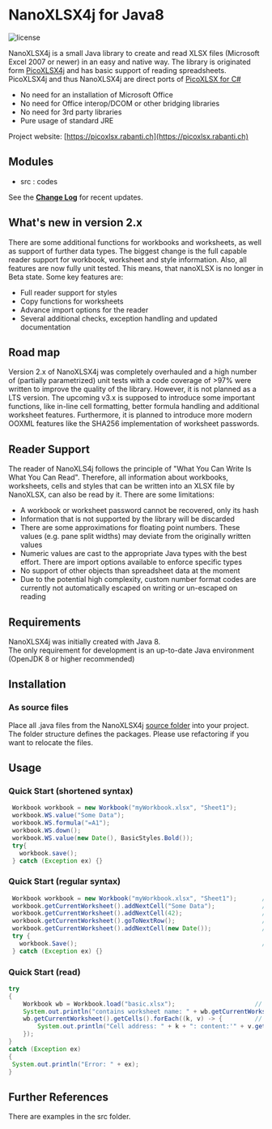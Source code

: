 # NanoXLSX4j for Java8

![license](https://img.shields.io/github/license/rabanti-github/picoXlsx4j.svg)

NanoXLSX4j is a small Java library to create and read XLSX files (Microsoft Excel 2007 or newer) in an easy and native way. The library is originated form [PicoXLSX4j](https://github.com/rabanti-github/PicoXLSX4j) and has basic support of reading spreadsheets. PicoXLSX4j and thus NanoXLSX4j are direct ports of [PicoXLSX for C#](https://github.com/rabanti-github/PicoXLSX)

* No need for an installation of Microsoft Office
* No need for Office interop/DCOM or other bridging libraries
* No need for 3rd party libraries
* Pure usage of standard JRE

Project website: [https://picoxlsx.rabanti.ch](https://picoxlsx.rabanti.ch)

## Modules

* src : codes

See the **[Change Log](https://github.com/rabanti-github/NanoXLSX4j/blob/master/Changelog.md)** for recent updates.

## What's new in version 2.x

There are some additional functions for workbooks and worksheets, as well as support of further data types.
The biggest change is the full capable reader support for workbook, worksheet and style information. Also, all features are now fully unit tested. This means, that nanoXLSX is no longer in Beta state. Some key features are:

* Full reader support for styles
* Copy functions for worksheets
* Advance import options for the reader
* Several additional checks, exception handling and updated documentation

## Road map
Version 2.x of NanoXLSX4j was completely overhauled and a high number of (partially parametrized) unit tests with a code coverage of >97% were written to improve the quality of the library.
However, it is not planned as a LTS version. The upcoming v3.x is supposed to introduce some important functions, like in-line cell formatting, better formula handling and additional worksheet features.
Furthermore, it is planned to introduce more modern OOXML features like the SHA256 implementation of worksheet passwords.

## Reader Support

The reader of NanoXLS4j follows the principle of "What You Can Write Is What You Can Read". Therefore, all information about workbooks, worksheets, cells and styles that can be written into an XLSX file by NanoXLSX, can also be read by it.
There are some limitations:

* A workbook or worksheet password cannot be recovered, only its hash
* Information that is not supported by the library will be discarded
* There are some approximations for floating point numbers. These values (e.g. pane split widths) may deviate from the originally written values
* Numeric values are cast to the appropriate Java types with the best effort. There are import options available to enforce specific types
* No support of other objects than spreadsheet data at the moment
* Due to the potential high complexity, custom number format codes are currently not automatically escaped on writing or un-escaped on reading

## Requirements

NanoXLSX4j was initially created with Java 8.  
The only requirement for development is an up-to-date Java environment (OpenJDK 8 or higher recommended)

## Installation
### As source files
Place all .java files from the NanoXLSX4j [source folder](https://github.com/rabanti-github/NanoXLSX4j/tree/master/NanoXLSX4j.Lib/src/main/java/ch/rabanti/nanoxlsx4j) into your project. The folder structure defines the packages. Please use refactoring if you want to relocate the files.  

## Usage

### Quick Start (shortened syntax)

```java
 Workbook workbook = new Workbook("myWorkbook.xlsx", "Sheet1");         // Create new workbook with a worksheet called Sheet1
 workbook.WS.value("Some Data");                                        // Add cell A1
 workbook.WS.formula("=A1");                                            // Add formula to cell B1
 workbook.WS.down();                                                    // Go to row 2
 workbook.WS.value(new Date(), BasicStyles.Bold());                     // Add formatted value to cell A2
 try{
   workbook.save();                                                     // Save the workbook as myWorkbook.xlsx
 } catch (Exception ex) {}
```

### Quick Start (regular syntax)

```java
 Workbook workbook = new Workbook("myWorkbook.xlsx", "Sheet1");       // Create new workbook with a worksheet called Sheet1
 workbook.getCurrentWorksheet().addNextCell("Some Data");             // Add cell A1
 workbook.getCurrentWorksheet().addNextCell(42);                      // Add cell B1
 workbook.getCurrentWorksheet().goToNextRow();                        // Go to row 2
 workbook.getCurrentWorksheet().addNextCell(new Date());              // Add cell A2
 try {
   workbook.Save();                                                   // Save the workbook as myWorkbook.xlsx
 } catch (Exception ex) {}
```

### Quick Start (read)

```java
try
{
    Workbook wb = Workbook.load("basic.xlsx");                      // Read the workbook
    System.out.println("contains worksheet name: " + wb.getCurrentWorksheet().getSheetName());
    wb.getCurrentWorksheet().getCells().forEach((k, v) -> {         // Iterate through data
        System.out.println("Cell address: " + k + ": content:'" + v.getValue() + "'");
    });
}
catch (Exception ex)
{
 System.out.println("Error: " + ex);
}
```

## Further References
There are examples in the src folder.  